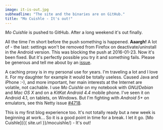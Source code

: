 ```yaml
---
image: it-is-out.jpg
subheadline: "The site and the binaries are on GitHub."
title: "Mo Cuishle - It's out!"
---
```


*Mo Cuishle* is pushed to GitHub. After a long weekend it's out finally.
<!--more-->

All the time I'm short before the push something is happened. **Aaargh!** A lot 
of - the last: settings won't be removed from Firefox on deactivate/uninstall in 
the Android version. This was blocking the push at 2016-01-23. Now it's been 
fixed. But it's perfectly possible you try it and something fails. Please be 
generous and tell me about by an [issue](https://github.com/ganskef/MoCuishle/issues). 

A caching proxy is in my personal use for years. I'm traveling a lot and I love 
it. For my daughter for example it would be totally useless. Caused Java and 
iPhone :-), and more important, her main interests at the Internet are volatile, 
not cachable. I use *Mo Cuishle* on my notebook with *GNU/Debian* and *Mac OS X* 
and on a *KitKat* *Android 4.4* mobile phone. I've seen it on Android 4.1, on 
tablets, on Windows. But I'm fighting with *Android 5+* on emulators, see this 
Netty issue [#4718](https://github.com/netty/netty/issues/4718).

This is my first blog experience too. It's not totally ready but a new week is 
beginning at work... So it is a good point in time for a break. I let it go. 
[Mo Cuishle]({{ site.url }}/mocuishle/) -  It's out!